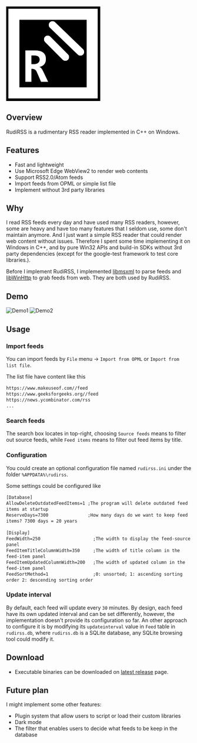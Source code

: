 
![Header](./logo.png)

## Overview

RudiRSS is a rudimentary RSS reader implemented in C++ on Windows.

## Features

- Fast and lightweight
- Use Microsoft Edge WebView2 to render web contents
- Support RSS2.0/Atom feeds
- Import feeds from OPML or simple list file
- Implement without 3rd party libraries

## Why

I read RSS feeds every day and have used many RSS readers, however, some are heavy and have too many features that I seldom use, some don't maintain anymore. And I just want a simple RSS reader that could render web content without issues. Therefore I spent some time implementing it on Windows in C++, and by pure Win32 APIs and build-in SDKs without 3rd party dependencies (except for the google-test framework to test core libraries.).

Before I implement RudiRSS, I implemented [libmsxml](https://github.com/lambertlulala/libmsxml) to parse feeds and [libWinHttp](https://github.com/lambertlulala/libWinHttp) to grab feeds from web. They are both used by RudiRSS.

## Demo

![Demo1](https://github.com/lambertlulala/rudirss/assets/76695321/406a1566-bfad-4fd2-bf27-0414870d43a9)
![Demo2](https://github.com/lambertlulala/rudirss/assets/76695321/4e06698f-29a8-4d37-960d-28ef77f1dbb1)

## Usage

### Import feeds
You can import feeds by `File` menu -> `Import from OPML` or `Import from list file`.

The list file have content like this
```
https://www.makeuseof.com//feed
https://www.geeksforgeeks.org//feed
https://news.ycombinator.com/rss
...
```

### Search feeds
The search box locates in top-right, choosing `Source feeds` means to filter out source feeds, while `Feed items` means to filter out feed items by title.

### Configuration

You could create an optional configuration file named `rudirss.ini` under the folder `%APPDATA%\rudirss`.

Some settings could be configured like
```
[Database]
AllowDeleteOutdatedFeedItems=1 ;The program will delete outdated feed items at startup
ReserveDays=7300               ;How many days do we want to keep feed items? 7300 days = 20 years

[Display]
FeedWidth=250                    ;The width to display the feed-source panel
FeedItemTitleColumnWidth=350     ;The width of title column in the feed-item panel
FeedItemUpdatedColumnWidth=200   ;The width of updated column in the feed-item panel
FeedSortMethod=1                 ;0: unsorted; 1: ascending sorting order 2: descending sorting order
```

### Update interval
By default, each feed will update every `30` minutes. By design, each feed have its own updated interval and can be set differently, however, the implementation doesn't provide its configuration so far. An other approach to configure it is by modifying its `updateinterval` value in `Feed` table in `rudirss.db`, where `rudirss.db` is a SQLite database, any SQLite browsing tool could modify it.

## Download
- Executable binaries can be downloaded on [latest release](https://github.com/lambertlulala/rudirss/releases/latest) page.

## Future plan
I might implement some other features:
- Plugin system that allow users to script or load their custom libraries
- Dark mode
- The filter that enables users to decide what feeds to be keep in the database
